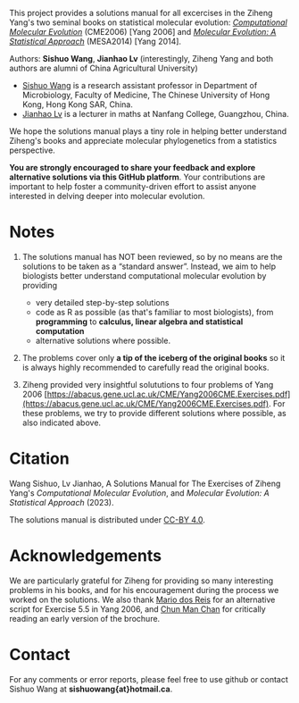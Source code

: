 This project provides a solutions manual for all excercises in the Ziheng Yang's two seminal books on statistical molecular evolution: [<i>Computational Molecular Evolution</i>](http://abacus.gene.ucl.ac.uk/CME/) (CME2006) [Yang 2006] and [<i>Molecular Evolution: A Statistical Approach</i>](http://abacus.gene.ucl.ac.uk/MESA/) (MESA2014) [Yang 2014].

Authors: **Sishuo Wang**, **Jianhao Lv** (interestingly, Ziheng Yang and both authors are alumni of China Agricultural University)
* [Sishuo Wang](https://www.cuhk.edu.hk/med/mic/People/Sishuo.html) is a research assistant professor in Department of Microbiology, Faculty of Medicine, The Chinese University of Hong Kong, Hong Kong SAR, China.
* [Jianhao Lv](https://sxy.nfu.edu.cn/xygk/szdw/szql/zj/c9cea5751f3c448585440f7b5b4a46bc.htm ) is a lecturer in maths at Nanfang College, Guangzhou, China.

We hope the solutions manual plays a tiny role in helping better understand Ziheng's books and appreciate molecular phylogenetics from a statistics perspective.

**You are strongly encouraged to share your feedback and explore alternative solutions via this GitHub platform**. Your contributions are important to help foster a community-driven effort to assist anyone interested in delving deeper into molecular evolution.

# Notes
1. The solutions manual has NOT been reviewed, so by no means are the solutions to be taken as a “standard answer”. Instead, we aim to help biologists better understand computational molecular evolution by providing
   * very detailed step-by-step solutions
   * code as R as possible (as that's familiar to most biologists), from **programming** to **calculus, linear algebra and statistical computation**
   * alternative solutions where possible.

2. The problems cover only **a tip of the iceberg of the original books** so it is always highly recommended to carefully read the original books.

3. Ziheng provided very insightful solututions to four problems of Yang 2006 [https://abacus.gene.ucl.ac.uk/CME/Yang2006CME.Exercises.pdf](https://abacus.gene.ucl.ac.uk/CME/Yang2006CME.Exercises.pdf). For these problems, we try to provide different solutions where possible, as also indicated above.

# Citation
Wang Sishuo, Lv Jianhao, A Solutions Manual for The Exercises of Ziheng Yang's <i>Computational Molecular Evolution</i>, and <i>Molecular Evolution: A Statistical Approach</i> (2023).

The solutions manual is distributed under [CC-BY 4.0](https://creativecommons.org/licenses/by/4.0/).

# Acknowledgements
We are particularly grateful for Ziheng for providing so many interesting problems in his books, and for his encouragement during the process we worked on the solutions. We also thank [Mario dos Reis](https://scholar.google.co.uk/citations?user=zy5V3qMAAAAJ&hl=en) for an alternative script for Exercise 5.5 in Yang 2006, and [Chun Man Chan](https://www.sta.cuhk.edu.hk/peoples/cmchan/) for critically reading an early version of the brochure.

# Contact
For any comments or error reports, please feel free to use github or contact Sishuo Wang at **sishuowang{at}hotmail.ca**.
